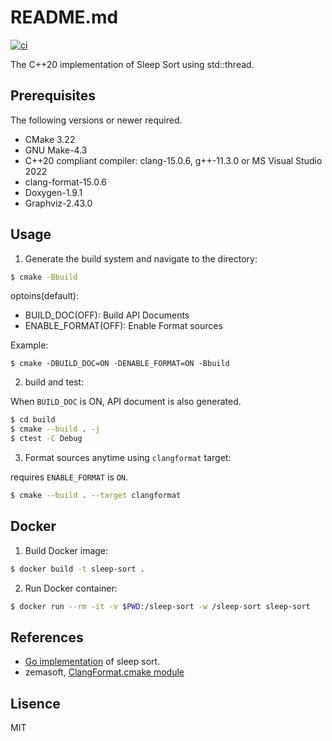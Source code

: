 # README.md
[![ci](https://github.com/youpong/cpp-sleep-sort/actions/workflows/ci.yml/badge.svg)](https://github.com/youpong/cpp-sleep-sort/actions/workflows/ci.yml)

The C++20 implementation of Sleep Sort using std::thread.

## Prerequisites

The following versions or newer required.

* CMake 3.22
* GNU Make-4.3
* C++20 compliant compiler: clang-15.0.6, g++-11.3.0 or MS Visual Studio 2022
* clang-format-15.0.6
* Doxygen-1.9.1
* Graphviz-2.43.0

## Usage

1. Generate the build system and navigate to the directory:

```bash
$ cmake -Bbuild
```
optoins(default):
* BUILD\_DOC(OFF): Build API Documents
* ENABLE\_FORMAT(OFF): Enable Format sources

Example:
```
$ cmake -DBUILD_DOC=ON -DENABLE_FORMAT=ON -Bbuild
```

2. build and test:

When `BUILD_DOC` is ON, API document is also generated.

```bash
$ cd build
$ cmake --build . -j
$ ctest -C Debug
```

3. Format sources anytime using `clangformat` target:

requires `ENABLE_FORMAT` is `ON`.

```bash
$ cmake --build . --target clangformat
```

## Docker

1. Build Docker image:
```bash
$ docker build -t sleep-sort .
```

2. Run Docker container:
```bash
$ docker run --rm -it -v $PWD:/sleep-sort -w /sleep-sort sleep-sort
```

## References

* [Go implementation](https://github.com/youpong/sleep-sort) of sleep sort.
* zemasoft, [ClangFormat.cmake module](https://github.com/zemasoft/clangformat-cmake)

## Lisence

MIT

